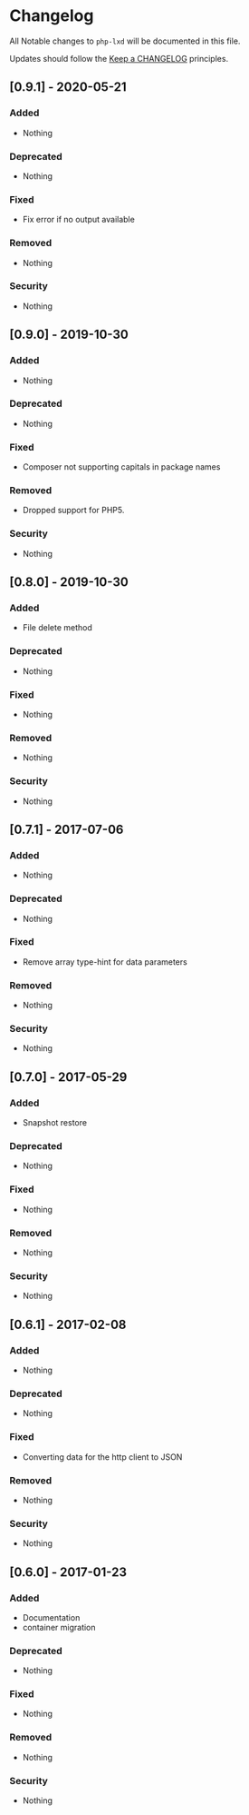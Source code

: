 # Changelog

All Notable changes to `php-lxd` will be documented in this file.

Updates should follow the [Keep a CHANGELOG](http://keepachangelog.com/) principles.

## [0.9.1] - 2020-05-21

### Added
- Nothing

### Deprecated
- Nothing

### Fixed
- Fix error if no output available

### Removed
- Nothing

### Security
- Nothing

## [0.9.0] - 2019-10-30

### Added
- Nothing

### Deprecated
- Nothing

### Fixed
- Composer not supporting capitals in package names

### Removed
- Dropped support for PHP5.

### Security
- Nothing

## [0.8.0] - 2019-10-30

### Added
- File delete method

### Deprecated
- Nothing

### Fixed
- Nothing

### Removed
- Nothing

### Security
- Nothing

## [0.7.1] - 2017-07-06

### Added
- Nothing

### Deprecated
- Nothing

### Fixed
- Remove array type-hint for data parameters

### Removed
- Nothing

### Security
- Nothing

## [0.7.0] - 2017-05-29

### Added
- Snapshot restore

### Deprecated
- Nothing

### Fixed
- Nothing

### Removed
- Nothing

### Security
- Nothing

## [0.6.1] - 2017-02-08

### Added
- Nothing

### Deprecated
- Nothing

### Fixed
- Converting data for the http client to JSON

### Removed
- Nothing

### Security
- Nothing

## [0.6.0] - 2017-01-23

### Added
- Documentation
- container migration

### Deprecated
- Nothing

### Fixed
- Nothing

### Removed
- Nothing

### Security
- Nothing
